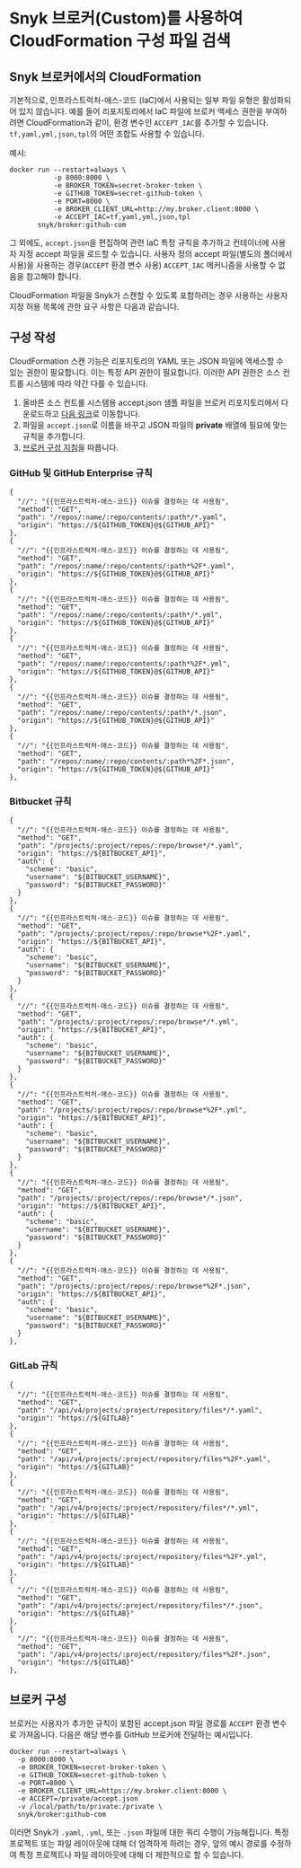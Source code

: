# Snyk 브로커(Custom)를 사용하여 CloudFormation 구성 파일 검색

## Snyk 브로커에서의 CloudFormation

기본적으로, 인프라스트럭처-애스-코드 (IaC)에서 사용되는 일부 파일 유형은 활성화되어 있지 않습니다. 예를 들어 리포지토리에서 IaC 파일에 브로커 액세스 권한을 부여하려면 CloudFormation과 같이, 환경 변수인 `ACCEPT_IAC`를 추가할 수 있습니다. `tf,yaml,yml,json,tpl`의 어떤 조합도 사용할 수 있습니다.

예시:

```
docker run --restart=always \
           -p 8000:8000 \
           -e BROKER_TOKEN=secret-broker-token \
           -e GITHUB_TOKEN=secret-github-token \
           -e PORT=8000 \
           -e BROKER_CLIENT_URL=http://my.broker.client:8000 \
           -e ACCEPT_IAC=tf,yaml,yml,json,tpl
       snyk/broker:github-com
```

그 외에도, `accept.json`을 편집하여 관련 IaC 특정 규칙을 추가하고 컨테이너에 사용자 지정 accept 파일을 로드할 수 있습니다. 사용자 정의 accept 파일(별도의 폴더에서 사용)을 사용하는 경우(`ACCEPT` 환경 변수 사용) `ACCEPT_IAC` 메커니즘을 사용할 수 없음을 참고해야 합니다.

CloudFormation 파일을 Snyk가 스캔할 수 있도록 포함하려는 경우 사용하는 사용자 지정 허용 목록에 관한 요구 사항은 다음과 같습니다.

## 구성 작성

CloudFormation 스캔 기능은 리포지토리의 YAML 또는 JSON 파일에 액세스할 수 있는 권한이 필요합니다. 이는 특정 API 권한이 필요합니다. 이러한 API 권한은 소스 컨트롤 시스템에 따라 약간 다를 수 있습니다.

1. 올바른 소스 컨트롤 시스템용 accept.json 샘플 파일을 브로커 리포지토리에서 다운로드하고 [다음 링크](https://github.com/snyk/broker/tree/master/client-templates)로 이동합니다.
2. 파일을 `accept.json`로 이름을 바꾸고 JSON 파일의 **private** 배열에 필요에 맞는 규칙을 추가합니다.
3. [브로커 구성 지침](detecting-cloudformation-configuration-files-using-snyk-broker-custom.md#configuring-broker)을 따릅니다.

### GitHub 및 GitHub Enterprise 규칙

```
{
  "//": "{{인프라스트럭처-애스-코드}} 이슈를 결정하는 데 사용됨",
  "method": "GET",
  "path": "/repos/:name/:repo/contents/:path*/*.yaml",
  "origin": "https://${GITHUB_TOKEN}@${GITHUB_API}"
},
{
  "//": "{{인프라스트럭처-애스-코드}} 이슈를 결정하는 데 사용됨",
  "method": "GET",
  "path": "/repos/:name/:repo/contents/:path*%2F*.yaml",
  "origin": "https://${GITHUB_TOKEN}@${GITHUB_API}"
},
{
  "//": "{{인프라스트럭처-애스-코드}} 이슈를 결정하는 데 사용됨",
  "method": "GET",
  "path": "/repos/:name/:repo/contents/:path*/*.yml",
  "origin": "https://${GITHUB_TOKEN}@${GITHUB_API}"
},
{
  "//": "{{인프라스트럭처-애스-코드}} 이슈를 결정하는 데 사용됨",
  "method": "GET",
  "path": "/repos/:name/:repo/contents/:path*%2F*.yml",
  "origin": "https://${GITHUB_TOKEN}@${GITHUB_API}"
},
{
  "//": "{{인프라스트럭처-애스-코드}} 이슈를 결정하는 데 사용됨",
  "method": "GET",
  "path": "/repos/:name/:repo/contents/:path*/*.json",
  "origin": "https://${GITHUB_TOKEN}@${GITHUB_API}"
},
{
  "//": "{{인프라스트럭처-애스-코드}} 이슈를 결정하는 데 사용됨",
  "method": "GET",
  "path": "/repos/:name/:repo/contents/:path*%2F*.json",
  "origin": "https://${GITHUB_TOKEN}@${GITHUB_API}"
},
```

### Bitbucket 규칙

```
{
  "//": "{{인프라스트럭처-애스-코드}} 이슈를 결정하는 데 사용됨",
  "method": "GET",
  "path": "/projects/:project/repos/:repo/browse*/*.yaml",
  "origin": "https://${BITBUCKET_API}",
  "auth": {
    "scheme": "basic",
    "username": "${BITBUCKET_USERNAME}",
    "password": "${BITBUCKET_PASSWORD}"
  }
},
{
  "//": "{{인프라스트럭처-애스-코드}} 이슈를 결정하는 데 사용됨",
  "method": "GET",
  "path": "/projects/:project/repos/:repo/browse*%2F*.yaml",
  "origin": "https://${BITBUCKET_API}",
  "auth": {
    "scheme": "basic",
    "username": "${BITBUCKET_USERNAME}",
    "password": "${BITBUCKET_PASSWORD}"
  }
},
{
  "//": "{{인프라스트럭처-애스-코드}} 이슈를 결정하는 데 사용됨",
  "method": "GET",
  "path": "/projects/:project/repos/:repo/browse*/*.yml",
  "origin": "https://${BITBUCKET_API}",
  "auth": {
    "scheme": "basic",
    "username": "${BITBUCKET_USERNAME}",
    "password": "${BITBUCKET_PASSWORD}"
  }
},
{
  "//": "{{인프라스트럭처-애스-코드}} 이슈를 결정하는 데 사용됨",
  "method": "GET",
  "path": "/projects/:project/repos/:repo/browse*%2F*.yml",
  "origin": "https://${BITBUCKET_API}",
  "auth": {
    "scheme": "basic",
    "username": "${BITBUCKET_USERNAME}",
    "password": "${BITBUCKET_PASSWORD}"
  }
},
{
  "//": "{{인프라스트럭처-애스-코드}} 이슈를 결정하는 데 사용됨",
  "method": "GET",
  "path": "/projects/:project/repos/:repo/browse*/*.json",
  "origin": "https://${BITBUCKET_API}",
  "auth": {
    "scheme": "basic",
    "username": "${BITBUCKET_USERNAME}",
    "password": "${BITBUCKET_PASSWORD}"
  }
},
{
  "//": "{{인프라스트럭처-애스-코드}} 이슈를 결정하는 데 사용됨",
  "method": "GET",
  "path": "/projects/:project/repos/:repo/browse*%2F*.json",
  "origin": "https://${BITBUCKET_API}",
  "auth": {
    "scheme": "basic",
    "username": "${BITBUCKET_USERNAME}",
    "password": "${BITBUCKET_PASSWORD}"
  }
},
```

### GitLab 규칙

```
{
  "//": "{{인프라스트럭처-애스-코드}} 이슈를 결정하는 데 사용됨",
  "method": "GET",
  "path": "/api/v4/projects/:project/repository/files*/*.yaml",
  "origin": "https://${GITLAB}"
},
{
  "//": "{{인프라스트럭처-애스-코드}} 이슈를 결정하는 데 사용됨",
  "method": "GET",
  "path": "/api/v4/projects/:project/repository/files*%2F*.yaml",
  "origin": "https://${GITLAB}"
},
{
  "//": "{{인프라스트럭처-애스-코드}} 이슈를 결정하는 데 사용됨",
  "method": "GET",
  "path": "/api/v4/projects/:project/repository/files*/*.yml",
  "origin": "https://${GITLAB}"
},
{
  "//": "{{인프라스트럭처-애스-코드}} 이슈를 결정하는 데 사용됨",
  "method": "GET",
  "path": "/api/v4/projects/:project/repository/files*%2F*.yml",
  "origin": "https://${GITLAB}"
},
{
  "//": "{{인프라스트럭처-애스-코드}} 이슈를 결정하는 데 사용됨",
  "method": "GET",
  "path": "/api/v4/projects/:project/repository/files*/*.json",
  "origin": "https://${GITLAB}"
},
{
  "//": "{{인프라스트럭처-애스-코드}} 이슈를 결정하는 데 사용됨",
  "method": "GET",
  "path": "/api/v4/projects/:project/repository/files*%2F*.json",
  "origin": "https://${GITLAB}"
},
```

## 브로커 구성

브로커는 사용자가 추가한 규칙이 포함된 accept.json 파일 경로를 `ACCEPT` 환경 변수로 가져옵니다. 다음은 해당 변수를 GitHub 브로커에 전달하는 예시입니다.

```
docker run --restart=always \
  -p 8000:8000 \
  -e BROKER_TOKEN=secret-broker-token \
  -e GITHUB_TOKEN=secret-github-token \
  -e PORT=8000 \
  -e BROKER_CLIENT_URL=https://my.broker.client:8000 \
  -e ACCEPT=/private/accept.json
  -v /local/path/to/private:/private \
  snyk/broker:github-com
```

이러면 Snyk가 `.yaml`, `.yml`, 또는 `.json` 파일에 대한 쿼리 수행이 가능해집니다. 특정 프로젝트 또는 파일 레이아웃에 대해 더 엄격하게 하려는 경우, 앞의 예시 경로를 수정하여 특정 프로젝트나 파일 레이아웃에 대해 더 제한적으로 할 수 있습니다.